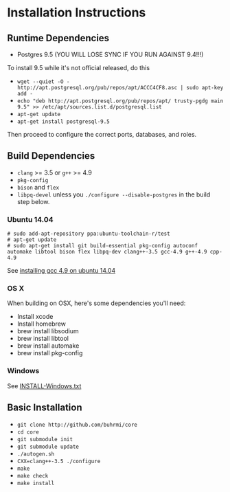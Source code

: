 Installation Instructions
==================

## Runtime Dependencies

- Postgres 9.5 (YOU WILL LOSE SYNC IF YOU RUN AGAINST 9.4!!!)

To install 9.5 while it's not official released, do this

- `wget --quiet -O - http://apt.postgresql.org/pub/repos/apt/ACCC4CF8.asc | sudo apt-key add -`
- `echo "deb http://apt.postgresql.org/pub/repos/apt/ trusty-pgdg main 9.5" >> /etc/apt/sources.list.d/postgresql.list`
- `apt-get update`
- `apt-get install postgresql-9.5`

Then proceed to configure the correct ports, databases, and roles.

## Build Dependencies

- `clang` >= 3.5 or `g++` >= 4.9
- `pkg-config`
- `bison` and `flex`
- `libpq-devel` unless you `./configure --disable-postgres` in the build step below.


### Ubuntu 14.04

    # sudo add-apt-repository ppa:ubuntu-toolchain-r/test
    # apt-get update
    # sudo apt-get install git build-essential pkg-config autoconf automake libtool bison flex libpq-dev clang++-3.5 gcc-4.9 g++-4.9 cpp-4.9


See [installing gcc 4.9 on ubuntu 14.04](http://askubuntu.com/questions/428198/getting-installing-gcc-g-4-9-on-ubuntu)

### OS X
When building on OSX, here's some dependencies you'll need:
- Install xcode
- Install homebrew
- brew install libsodium
- brew install libtool
- brew install automake
- brew install pkg-config

### Windows 
See [INSTALL-Windows.txt](INSTALL-Windows.txt)

## Basic Installation

- `git clone http://github.com/buhrmi/core`
- `cd core`
- `git submodule init`
- `git submodule update`
- `./autogen.sh`
- `CXX=clang++-3.5 ./configure`
- `make`
- `make check`
- `make install`
